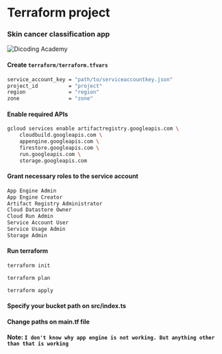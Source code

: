 # Terraform project
### Skin cancer classification app
![Dicoding Academy](https://dicoding-web-img.sgp1.cdn.digitaloceanspaces.com/original/academy/dos-5ec56ee9e3227762be5d6e7693699d2120240110160337.jpeg)

#### Create ```terraform/terraform.tfvars``` 
```bash
service_account_key = "path/to/serviceaccountkey.json"
project_id          = "project"
region              = "region"
zone                = "zone"
```

#### Enable required APIs
```bash
gcloud services enable artifactregistry.googleapis.com \
    cloudbuild.googleapis.com \
    appengine.googleapis.com \
    firestore.googleapis.com \
    run.googleapis.com \
    storage.googleapis.com
```
#### Grant necessary roles to the service account
```bash
App Engine Admin
App Engine Creator
Artifact Registry Administrator
Cloud Datastore Owner
Cloud Run Admin
Service Account User
Service Usage Admin
Storage Admin
```

#### Run terraform
```bash
terraform init

terraform plan

terraform apply
```

#### Specify your bucket path on src/index.ts

#### Change paths on main.tf file

#### Note: ```I don't know why app engine is not working. But anything other than that is working```
